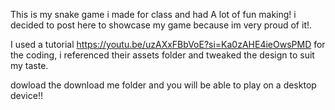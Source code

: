 This is my snake game i made for class and had A lot of fun making! i decided to post here to showcase my game because im very proud of it!.

I used a tutorial https://youtu.be/uzAXxFBbVoE?si=Ka0zAHE4ieOwsPMD for the coding, i referenced their assets folder and tweaked the design to suit my taste.

dowload the download me folder and you will be able to play on a desktop device!!
